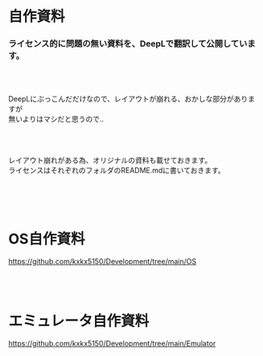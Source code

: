 # 自作資料
### ライセンス的に問題の無い資料を、DeepLで翻訳して公開しています。

<br><br>

DeepLにぶっこんだだけなので、レイアウトが崩れる、おかしな部分がありますが  
無いよりはマシだと思うので..  

<br><br>

レイアウト崩れがある為、オリジナルの資料も載せておきます。  
ライセンスはそれぞれのフォルダのREADME.mdに書いておきます。

<br><br><br>

# OS自作資料

https://github.com/kxkx5150/Development/tree/main/OS


<br><br>

# エミュレータ自作資料

https://github.com/kxkx5150/Development/tree/main/Emulator